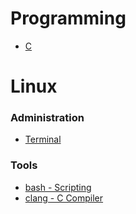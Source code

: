 # Programming
- [C](./topics/cProgramming.md)
  
# Linux
### **Administration**
-  [Terminal](./topics/linuxTerminal.md)
### **Tools**
-  [bash - Scripting](./topics/bashScripting.md)
-  [clang - C Compiler](./topics/clangCompiling.md)
